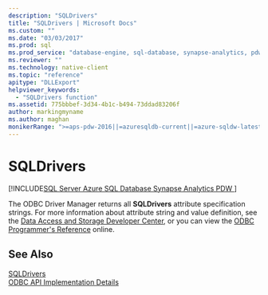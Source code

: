 ```yaml
---
description: "SQLDrivers"
title: "SQLDrivers | Microsoft Docs"
ms.custom: ""
ms.date: "03/03/2017"
ms.prod: sql
ms.prod_service: "database-engine, sql-database, synapse-analytics, pdw"
ms.reviewer: ""
ms.technology: native-client
ms.topic: "reference"
apitype: "DLLExport"
helpviewer_keywords: 
  - "SQLDrivers function"
ms.assetid: 775bbbef-3d34-4b1c-b494-73ddad83206f
author: markingmyname
ms.author: maghan
monikerRange: ">=aps-pdw-2016||=azuresqldb-current||=azure-sqldw-latest||>=sql-server-2016||>=sql-server-linux-2017||=azuresqldb-mi-current"
---
```

# SQLDrivers
[!INCLUDE[SQL Server Azure SQL Database Synapse Analytics PDW ](../../includes/applies-to-version/sql-asdb-asdbmi-asa-pdw.md)]

  The ODBC Driver Manager returns all **SQLDrivers** attribute specification strings. For more information about attribute string and value definition, see the [Data Access and Storage Developer Center](../../connect/sql-data-developer.md), or you can view the [ODBC Programmer's Reference](../../odbc/reference/odbc-programmer-s-reference.md) online.  
  
## See Also  
 [SQLDrivers](../../odbc/reference/syntax/sqldrivers-function.md)   
 [ODBC API Implementation Details](../../relational-databases/native-client-odbc-api/odbc-api-implementation-details.md)  
  
